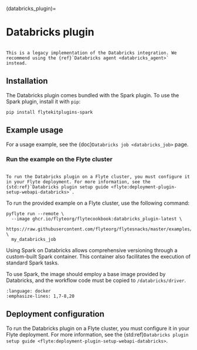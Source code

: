 (databricks_plugin)=

# Databricks plugin

```{note}

This is a legacy implementation of the Databricks integration. We recommend using the {ref}`Databricks agent <databricks_agent>` instead.

```

## Installation

The Databricks plugin comes bundled with the Spark plugin. To use the Spark plugin, install it with `pip`:

```
pip install flytekitplugins-spark

```

## Example usage

For a usage example, see the {doc}`Databricks job <databricks_job>` page.


### Run the example on the Flyte cluster

```{note}

To run the Databricks plugin on a Flyte cluster, you must configure it in your Flyte deployment. For more information, see the
{std:ref}`Databricks plugin setup guide <flyte:deployment-plugin-setup-webapi-databricks>`.

```

To run the provided example on a Flyte cluster, use the following command:

```
pyflyte run --remote \
  --image ghcr.io/flyteorg/flytecookbook:databricks_plugin-latest \
  https://raw.githubusercontent.com/flyteorg/flytesnacks/master/examples/databricks_integration/databricks_integration/databricks_job.py \
  my_databricks_job
```

Using Spark on Databricks allows comprehensive versioning through a
custom-built Spark container. This container also facilitates the execution of standard Spark tasks.

To use Spark, the image should employ a base image provided by Databricks,
and the workflow code must be copied to `/databricks/driver`.

```{literalinclude} ../../../examples/databricks_integration/Dockerfile
:language: docker
:emphasize-lines: 1,7-8,20
```

## Deployment configuration

To run the Databricks plugin on a Flyte cluster, you must configure it in your Flyte deployment. For more information, see the
{std:ref}`Databricks plugin setup guide <flyte:deployment-plugin-setup-webapi-databricks>`.
